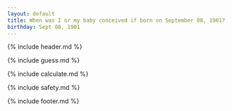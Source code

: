 ```yaml
---
layout: default
title: When was I or my baby conceived if born on September 08, 1901?
birthday: Sept 08, 1901
---
```


{% include header.md %}

{% include guess.md %}

{% include calculate.md %}

{% include safety.md %}

{% include footer.md %}



